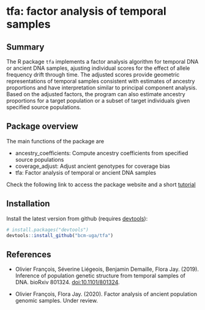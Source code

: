 # tfa: factor analysis of temporal samples

## Summary
The R package `tfa` implements a factor analysis algorithm for temporal DNA or ancient DNA samples, ajusting individual scores for the effect of allele frequency drift through time. The adjusted scores provide geometric representations of temporal samples consistent with estimates of ancestry proportions and have  interpretation similar to principal component analysis. Based on the adjusted factors, the program can also estimate ancestry proportions for a target population or a subset of target individuals given specified source populations. 


## Package overview

The main functions of the package are 
- ancestry_coefficients: Compute ancestry coefficients from specified source populations
- coverage_adjust: Adjust ancient genotypes for coverage bias
- tfa: Factor analysis of temporal or ancient DNA samples

Check the following link to access the package website and a short [tutorial](https://bcm-uga.github.io/tfa/articles/tfa-vignette.html)

## Installation

Install the latest version from github (requires [devtools](https://github.com/hadley/devtools)):
```R
# install.packages("devtools")
devtools::install_github("bcm-uga/tfa")
```

## References

- Olivier François, Séverine Liégeois, Benjamin Demaille, Flora Jay. (2019). Inference of population genetic structure from temporal samples of DNA. bioRxiv 801324. [doi:10.1101/801324](https://doi.org/10.1101/801324).

- Olivier François, Flora Jay. (2020). Factor analysis of ancient population genomic samples. Under review.
